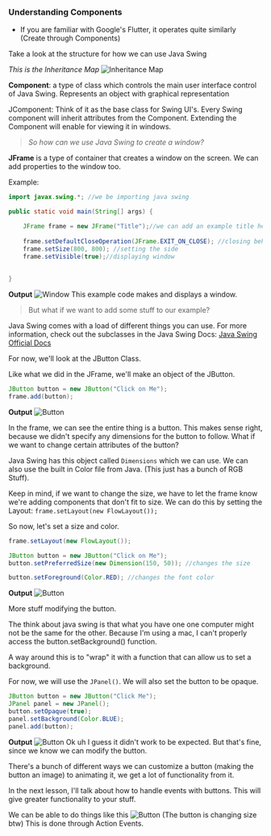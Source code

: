 ### Understanding Components
- If you are familiar with Google's Flutter, it operates quite similarly (Create through Components)

Take a look at the structure for how we can use Java Swing

*This is the Inheritance Map*
![Inheritance Map](Ch1/Screen%20Shot%202023-11-08%20at%2010.59.14%20AM.png)

**Component**: a type of class which controls the main user interface control of Java Swing. Represents an object with graphical representation

JComponent: Think of it as the base class for Swing UI's. Every Swing component will inherit attributes from the Component. Extending the Component will enable for viewing it in windows.


> *So how can we use Java Swing to create a window?*

**JFrame** is a type of container that creates a window on the screen. We can add properties to the window too.

Example:

```java
import javax.swing.*; //we be importing java swing

public static void main(String[] args) {

	JFrame frame = new JFrame("Title");//we can add an example title here
	
	frame.setDefaultCloseOperation(JFrame.EXIT_ON_CLOSE); //closing behavior
	frame.setSize(800, 800); //setting the side
	frame.setVisible(true);//displaying window
	
	
}
```

**Output**
![Window](Ch1/Screen%20Shot%202023-11-08%20at%2011.12.12%20AM.png)
This example code makes and displays a window.

> But what if we want to add some stuff to our example?

Java Swing comes with a load of different things you can use. For more information, check out the subclasses in the Java Swing Docs: 
[Java Swing Official Docs](https://docs.oracle.com/javase%2F7%2Fdocs%2Fapi%2F%2F/javax/swing/JComponent.html)

For now, we'll look at the JButton Class.

Like what we did in the JFrame, we'll make an object of the JButton.

```java
JButton button = new JButton("Click on Me");
frame.add(button);
```

**Output**
![Button](Ch1/Screen%20Shot%202023-11-08%20at%2011.15.08%20AM.png)

In the frame, we can see the entire thing is a button. This makes sense right, because we didn't specify any dimensions for the button to follow. What if we want to change certain attributes of the button?

Java Swing has this object called `Dimensions` which we can use. We can also use the built in Color file from Java. (This just has a bunch of RGB Stuff).

Keep in mind, if we want to change the size, we have to let the frame know we're adding components that don't fit to size. We can do this by setting the Layout:
`frame.setLayout(new FlowLayout());`

So now, let's set a size and color.

```java
frame.setLayout(new FlowLayout());

JButton button = new JButton("Click on Me");
button.setPreferredSize(new Dimension(150, 50)); //changes the size

button.setForeground(Color.RED); //changes the font color
```

**Output**
![Button](Ch1/Screen%20Shot%202023-11-08%20at%2011.25.09%20AM.png)

More stuff modifying the button.

The think about java swing is that what you have one one computer might not be the same for the other. Because I'm using a mac, I can't properly access the button.setBackground() function.

A way around this is to  "wrap" it with a function that can allow us to set a background.

For now, we will use the `JPanel()`. We will also set the button to be opaque.

```java
JButton button = new JButton("Click Me");  
JPanel panel = new JPanel();  
button.setOpaque(true);  
panel.setBackground(Color.BLUE);  
panel.add(button);

```

**Output**
![Button](Ch1/Screen%20Shot%202023-11-08%20at%2011.33.04%20AM.png)
Ok uh I guess it didn't work to be expected. But that's fine, since we know we can modify the button.

There's a bunch of different ways we can customize a button (making the button an image) to animating it, we get a lot of functionality from it.


In the next lesson, I'll talk about how to handle events with buttons. This will give greater functionality to your stuff.

We can be able to do things like this
![Button](Ch1/Screen%20Shot%202023-11-08%20at%2011.37.52%20AM.png)
(The button is changing size btw) This is done through Action Events.